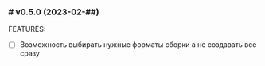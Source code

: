 ### # v0.5.0 (2023-02-##)

FEATURES:

- [ ] Возможность выбирать нужные форматы сборки а не создавать все сразу
